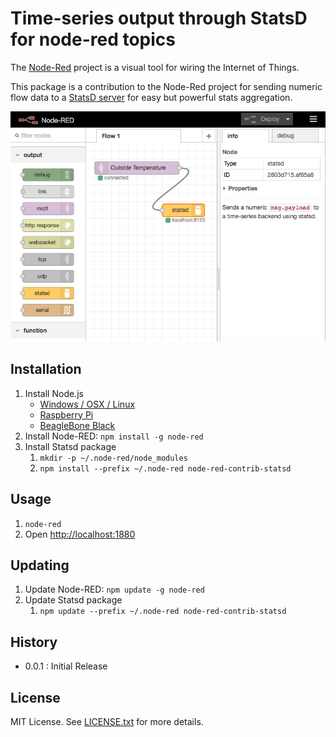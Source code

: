 # Time-series output through StatsD for node-red topics

The [Node-Red](http://nodered.org/) project is a visual tool for wiring the Internet of Things.

This package is a contribution to the Node-Red project for sending numeric flow data to
a [StatsD server](https://github.com/etsy/statsd) for easy but powerful stats aggregation.

![](https://raw.githubusercontent.com/microclimates/node-red-contrib-statsd/master/img/example-flow.png)

## Installation

1. Install Node.js
    - [Windows / OSX / Linux](https://nodejs.org/en/download/)
    - [Raspberry Pi](http://nodered.org/docs/hardware/raspberrypi.html)
    - [BeagleBone Black](http://nodered.org/docs/hardware/beagleboneblack.html)
1. Install Node-RED: `npm install -g node-red`
1. Install Statsd package
    1. `mkdir -p ~/.node-red/node_modules`
    1. `npm install --prefix ~/.node-red node-red-contrib-statsd` 

## Usage

1. `node-red`
1. Open [http://localhost:1880](http://localhost:1880)

## Updating

1. Update Node-RED: `npm update -g node-red`
1. Update Statsd package
    1. `npm update --prefix ~/.node-red node-red-contrib-statsd`

## History

- 0.0.1 : Initial Release

## License

MIT License. See [LICENSE.txt](https://raw.githubusercontent.com/microclimates/node-red-contrib-statsd/master/LICENSE.txt) for more details.
